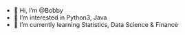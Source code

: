 - 👋 Hi, I’m @Bobby
- 👀 I’m interested in Python3, Java
- 🌱 I’m currently learning Statistics, Data Science & Finance


<!---
Bobbyh00/Bobbyh00 is a ✨ special ✨ repository because its `README.md` (this file) appears on your GitHub profile.
You can click the Preview link to take a look at your changes.
--->
